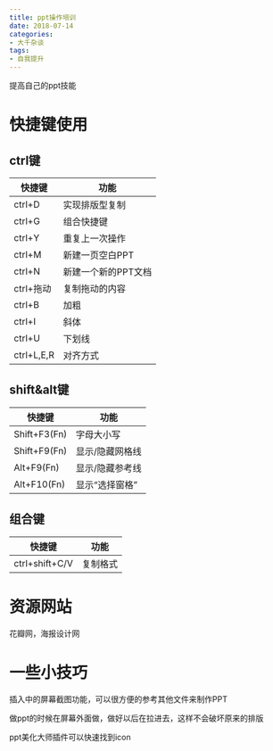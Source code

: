 ```yaml
---
title: ppt操作培训
date: 2018-07-14
categories: 
- 大千杂谈
tags: 
- 自我提升
---
```


提高自己的ppt技能

# 快捷键使用

## ctrl键

| 快捷键 | 功能 | 
| --- | --- |
|ctrl+D | 实现排版型复制|
|ctrl+G | 组合快捷键|
|ctrl+Y | 重复上一次操作|
|ctrl+M | 新建一页空白PPT|
|ctrl+N | 新建一个新的PPT文档|
|ctrl+拖动 | 复制拖动的内容|
|ctrl+B | 加粗|
|ctrl+I | 斜体|
|ctrl+U | 下划线|
|ctrl+L,E,R | 对齐方式|

## shift&alt键

快捷键 | 功能
--- | ---
Shift+F3(Fn) | 字母大小写
Shift+F9(Fn) | 显示/隐藏网格线
Alt+F9(Fn) | 显示/隐藏参考线
Alt+F10(Fn) | 显示“选择窗格”

## 组合键

快捷键 | 功能
--- | ---
ctrl+shift+C/V | 复制格式

# 资源网站

花瓣网，海报设计网

# 一些小技巧

插入中的屏幕截图功能，可以很方便的参考其他文件来制作PPT

做ppt的时候在屏幕外面做，做好以后在拉进去，这样不会破坏原来的排版

ppt美化大师插件可以快速找到icon
